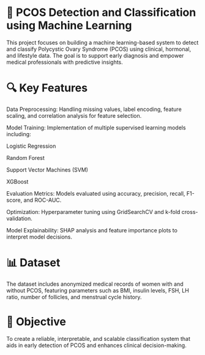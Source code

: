 # 🧠 PCOS Detection and Classification using Machine Learning
This project focuses on building a machine learning-based system to detect and classify Polycystic Ovary Syndrome (PCOS) using clinical, hormonal, and lifestyle data. The goal is to support early diagnosis and empower medical professionals with predictive insights.
   
# 🔍 Key Features
Data Preprocessing: Handling missing values, label encoding, feature scaling, and correlation analysis for feature selection.

Model Training: Implementation of multiple supervised learning models including:

Logistic Regression
  
Random Forest

Support Vector Machines (SVM)

XGBoost

Evaluation Metrics: Models evaluated using accuracy, precision, recall, F1-score, and ROC-AUC.

Optimization: Hyperparameter tuning using GridSearchCV and k-fold cross-validation.

Model Explainability: SHAP analysis and feature importance plots to interpret model decisions.

# 📊 Dataset
The dataset includes anonymized medical records of women with and without PCOS, featuring parameters such as BMI, insulin levels, FSH, LH ratio, number of follicles, and menstrual cycle history.

# 🏥 Objective
To create a reliable, interpretable, and scalable classification system that aids in early detection of PCOS and enhances clinical decision-making.
